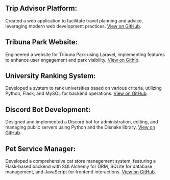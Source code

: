 ## Trip Advisor Platform: 
  Created a web application to facilitate travel planning and advice, leveraging modern web development practices. [View on GitHub](https://github.com/An0n1myS/movement_web-site).

## Tribuna Park Website: 
  Engineered a website for Tribuna Park using Laravel, implementing features to enhance user engagement and park visibility. [View on Githib](https://github.com/An0n1myS/tribuna).

## University Ranking System: 
  Developed a system to rank universities based on various criteria, utilizing Python, Flask, and MySQL for backend operations. [View on GitHub](https://github.com/An0n1myS/University-ranking).

## Discord Bot Development: 
  Designed and implemented a Discord bot for administration, editing, and managing public servers using Python and the Disnake library. [View on GitHub](https://github.com/An0n1myS/dysium).

## Pet Service Manager: 
  Developed a comprehensive cat store management system, featuring a Flask-based backend with SQLAlchemy for ORM, SQLite for database management, and JavaScript for frontend interactions. [View on GitHub](https://github.com/An0n1myS/PetServiceManager).

